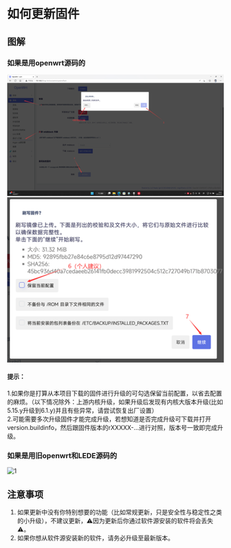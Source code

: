 # 如何更新固件

## 图解

### 如果是用openwrt源码的
![1](../.gitbook/assets/Upgrade-1.png)
![2](../.gitbook/assets/Upgrade-2.png)
#### 提示：
1.如果你是打算从本项目下载的固件进行升级的可勾选保留当前配置，以省去配置的麻烦。（以下情况除外：上游内核升级，如果升级后发现有内核大版本升级(比如5.15.y升级到6.1.y)并且有些异常，请尝试恢复出厂设置）  
2.可能需要多次升级固件才能完成升级，若想知道是否完成升级可下载并打开version.buildinfo，然后跟固件版本的rXXXXX-...进行对照，版本号一致即完成升级。
### 如果是用旧openwrt和LEDE源码的
![1](../.gitbook/assets/Upgrade.png)

## 注意事项

1. 如果更新中没有你特别想要的功能（比如常规更新，只是安全性与稳定性之类的小升级），不建议更新，⚠️因为更新后你通过软件源安装的软件将会丢失⚠️。
2. 如果你想从软件源安装新的软件，请务必升级至最新版本。

